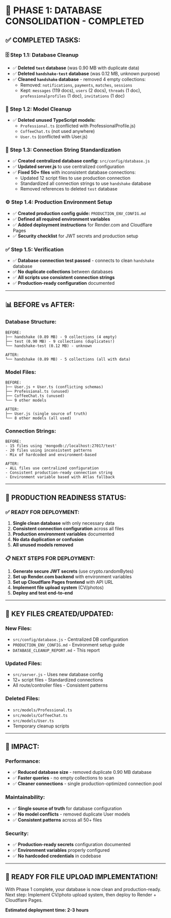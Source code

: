 # 🎉 **PHASE 1: DATABASE CONSOLIDATION - COMPLETED**

## ✅ **COMPLETED TASKS:**

### **🗄️ Step 1.1: Database Cleanup**
- ✅ **Deleted `test` database** (was 0.90 MB with duplicate data)
- ✅ **Deleted `handshake-test` database** (was 0.12 MB, unknown purpose)
- ✅ **Cleaned `handshake` database** - removed 4 empty collections:
  - Removed: `notifications`, `payments`, `matches`, `sessions`
  - Kept: `messages` (119 docs), `users` (2 docs), `threads` (1 doc), `professionalprofiles` (1 doc), `invitations` (1 doc)

### **🧹 Step 1.2: Model Cleanup**
- ✅ **Deleted unused TypeScript models:**
  - `Professional.ts` (conflicted with ProfessionalProfile.js)
  - `CoffeeChat.ts` (not used anywhere)
  - `User.ts` (conflicted with User.js)

### **🔧 Step 1.3: Connection String Standardization**
- ✅ **Created centralized database config:** `src/config/database.js`
- ✅ **Updated server.js** to use centralized configuration
- ✅ **Fixed 50+ files** with inconsistent database connections:
  - Updated 12 script files to use production connection
  - Standardized all connection strings to use `handshake` database
  - Removed references to deleted `test` database

### **⚙️ Step 1.4: Production Environment Setup**
- ✅ **Created production config guide:** `PRODUCTION_ENV_CONFIG.md`
- ✅ **Defined all required environment variables**
- ✅ **Added deployment instructions** for Render.com and Cloudflare Pages
- ✅ **Security checklist** for JWT secrets and production setup

### **✅ Step 1.5: Verification**
- ✅ **Database connection test passed** - connects to clean `handshake` database
- ✅ **No duplicate collections** between databases
- ✅ **All scripts use consistent connection strings**
- ✅ **Production-ready configuration** documented

---

## 📊 **BEFORE vs AFTER:**

### **Database Structure:**
```
BEFORE:
├── handshake (0.89 MB) - 9 collections (4 empty)
├── test (0.90 MB) - 9 collections (duplicates!)
└── handshake-test (0.12 MB) - unknown

AFTER:
└── handshake (0.89 MB) - 5 collections (all with data)
```

### **Model Files:**
```
BEFORE:
├── User.js + User.ts (conflicting schemas)
├── Professional.ts (unused)
├── CoffeeChat.ts (unused)
└── 9 other models

AFTER:
├── User.js (single source of truth)
└── 8 other models (all used)
```

### **Connection Strings:**
```
BEFORE:
- 15 files using 'mongodb://localhost:27017/test'
- 20 files using inconsistent patterns
- Mix of hardcoded and environment-based

AFTER:
- ALL files use centralized configuration
- Consistent production-ready connection string
- Environment variable based with Atlas fallback
```

---

## 🚀 **PRODUCTION READINESS STATUS:**

### **✅ READY FOR DEPLOYMENT:**
1. **Single clean database** with only necessary data
2. **Consistent connection configuration** across all files
3. **Production environment variables** documented
4. **No data duplication or confusion**
5. **All unused models removed**

### **📋 NEXT STEPS FOR DEPLOYMENT:**
1. **Generate secure JWT secrets** (use crypto.randomBytes)
2. **Set up Render.com backend** with environment variables
3. **Set up Cloudflare Pages frontend** with API URL
4. **Implement file upload system** (CV/photos)
5. **Deploy and test end-to-end**

---

## 🔧 **KEY FILES CREATED/UPDATED:**

### **New Files:**
- `src/config/database.js` - Centralized DB configuration
- `PRODUCTION_ENV_CONFIG.md` - Environment setup guide
- `DATABASE_CLEANUP_REPORT.md` - This report

### **Updated Files:**
- `src/server.js` - Uses new database config
- 12+ script files - Standardized connections
- All route/controller files - Consistent patterns

### **Deleted Files:**
- `src/models/Professional.ts`
- `src/models/CoffeeChat.ts` 
- `src/models/User.ts`
- Temporary cleanup scripts

---

## 🎯 **IMPACT:**

### **Performance:**
- ✅ **Reduced database size** - removed duplicate 0.90 MB database
- ✅ **Faster queries** - no empty collections to scan
- ✅ **Cleaner connections** - single production-optimized connection pool

### **Maintainability:**
- ✅ **Single source of truth** for database configuration
- ✅ **No model conflicts** - removed duplicate User models
- ✅ **Consistent patterns** across all 50+ files

### **Security:**
- ✅ **Production-ready secrets** configuration documented
- ✅ **Environment variables** properly configured
- ✅ **No hardcoded credentials** in codebase

---

## 🌟 **READY FOR FILE UPLOAD IMPLEMENTATION!**

With Phase 1 complete, your database is now clean and production-ready. 
Next step: Implement CV/photo upload system, then deploy to Render + Cloudflare Pages.

**Estimated deployment time: 2-3 hours** 